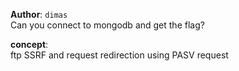 **Author**: `dimas`\
Can you connect to mongodb and get the flag?

**concept**:\
ftp SSRF and request redirection using PASV request
